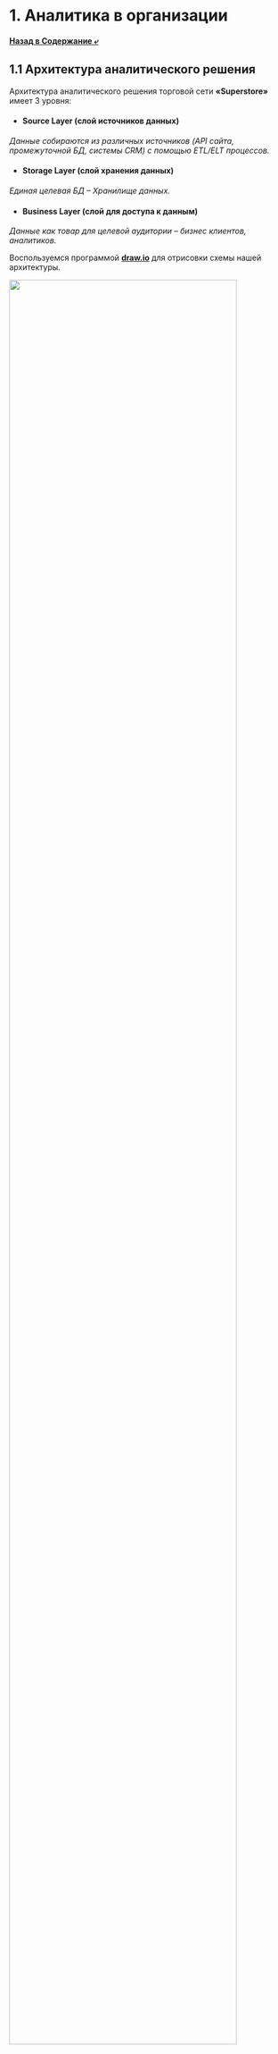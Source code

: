 # 1. Аналитика в организации
#### [Назад в Содержание ⤶](/README.md)

## 1.1 Архитектура аналитического решения
Архитектура аналитического решения торговой сети **«Superstore»** имеет 3 уровня:
- #### Source Layer (слой источников данных)
_Данные собираются из различных источников (API сайта, промежуточной БД, системы CRM) с помощью ETL/ELT процессов._
- #### Storage Layer (слой хранения данных)
_Единая целевая БД – Хранилище данных._
- #### Business Layer (слой для доступа к данным)
_Данные как товар для целевой аудитории – бизнес клиентов, аналитиков._

Воспользуемся программой **[draw.io](https://github.com/jgraph/drawio-desktop/releases/tag/v26.2.2)** для отрисовки 
схемы нашей архитектуры.

<img src="img/architecture.png" width="90%">

## 1.2. Работа в Excel
Задача построить отчеты и дашборд в **Excel** на основе [полученных данных](data/Sample%20-%20Superstore.xls).

### 1.2.1 Знакомство с данными
После ознакомления с первичными данными, последовало их объединение в одну рабочую таблицу `Orders`, 
на основе которой будет построена отчетность и дашборд.

### 1.2.2 Составление плана отчетности
Важно определить, что будет выведено и в каком виде, т.к. от этого зависит результат последующего анализа.

> _В процессе работы не забудьте обсудить содержание отчёта с заинтересованными лицами!_

#### План отчетности
Итак, отчет будет состоять из следующих параметров и показателей:

|***Параметры и показатели***|***Визуализация***|
|---|---|
|Динамика дохода и прибыли|Диаграмма-график|
|Категории товаров (сравнение)|Линейчатая диаграмма|
|Суб-Категории товаров (сравнение)|Гистограмма|
|Региональные менеджеры (сравнение)|Гистограмма|
|Сегменты (сравнение)|Гистограмма|
|Динамика по сегментам|Диаграмма-график|
|По штатам|Картограмма|
|Основные показатели|Таблица|
|По регионам (сравнение)|Круговая|
|По возвратам в %|Круговая|

### 1.2.3 Создание отчетов (диаграмм)
Создаем диаграммы на основе сводных таблиц, следуя составленному плану:
- Динамика дохода и прибыли

<img src="img/chart_01.png" width="70%">

- Категории товаров (сравнение)

<img src="img/chart_02.png" width="70%">

- Суб-категории товаров (сравнение)

<img src="img/chart_03.png" width="70%">

- Региональные менеджеры (сравнение)

<img src="img/chart_04.png" width="70%">

- Сегменты (сравнение)

<img src="img/chart_05.png" width="70%">

- Динамика по сегментам

<img src="img/chart_06.png" width="70%">

- По штатам

<img src="img/chart_07.png" width="70%">

- Основные показатели

![table.png](img/table.png)

- По регионам (сравнение)

<img src="img/chart_08.png" width="70%">

- По возвратам в %

<img src="img/chart_09.png" width="70%">

### 1.2.4 Создание дашборда
На основе созданных диаграмм собираем дашборд. Добавляем срезы и подключаем их к отчётам. Всё красиво расставляем.

![dashboard.png](img/dashboard.png)

##### [Скачать Дашборд](data/superstore%20dashboard.xlsx)